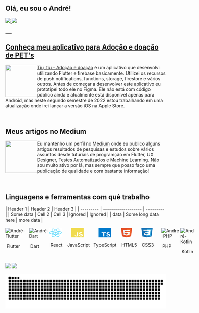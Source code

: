 ## Olá, eu sou o André!


 <div>
  <a href="https://github.com/AndreDrummer">
  <img height="180em" src="https://github-readme-stats.vercel.app/api?username=AndreDrummer&show_icons=true&theme=dark&include_all_commits=true&count_private=true"/>
  <img height="180em" src="https://github-readme-stats.vercel.app/api/top-langs/?username=AndreDrummer&layout=compact&langs_count=7&theme=dark"/>
</div>
 
&nbsp; &nbsp; &nbsp;

<div>
  <h2>Conheça meu aplicativo para Adoção e doação de PET's</h2>
 <p><a href="https://play.google.com/store/apps/details?id=com.anjasolutions.tiutiu&hl=pt_BR&gl=US"><img align="left" src="https://play-lh.googleusercontent.com/vKhzQDu77_d9-dXOSU6dNcgldCxO8IPphFWJSnnhv66bEZ6ZTUJGETmkFhbjHd92KQJK=w480-h960-rw" width="100" height="100"/>Tiu, tiu - Adoção e doação</a> é um aplicativo que desenvolvi utilizando Flutter e firebase basicamente. Utilizei os recursos de push notifications, functions, storage, firestore e vários outros. Antes de começar a desenvolver este aplicativo eu prototipei todo ele no Figma. Ele não está com código público ainda e atualmente está disponível apenas para Android, mas neste segundo semestre de 2022 estou trabalhando em uma atualização onde irei lançar a versão iOS na Apple Store.</p>
</div>
 
&nbsp; &nbsp; &nbsp;
 
<div>
  <h2>Meus artigos no Medium</h2>
 <p> Eu mantenho um perfil no <a href="https://medium.com/@andrfelipedrummer"><img align="left" src="https://cdn-icons-png.flaticon.com/512/5968/5968885.png" width="100" height="100"/>Medium</a> onde eu publico alguns artigos resultados de pesquisas e estudos sobre vários assuntos desde tuturiais de programção em Flutter, UX Designer, Testes Automatizados e Machine Learning. Não sou muito ativo por lá, mas sempre que posso faço uma publicação de qualidade e com bastante informação!</p>
</div>
 
&nbsp; &nbsp; &nbsp;

<h2>Linguagens e ferramentas com quê trabalho</h2>
 | Header 1  | Header 2            | Header 3  |
| --------- | ------------------- | --------- |
| Some data | Cell 2              | Cell 3    | Ignored | Ignored |
| data      | Some long data here | more data | 
 
<div style="display: flex; align: center">
    <div style="display: table"><br>
        <img align="center" alt="André-Flutter" height="30" width="40"
            src="https://user-images.githubusercontent.com/36930816/128072587-51be9299-a6d5-4312-b074-ec10f1db4669.png">
        <p>&nbsp;Flutter&nbsp;&nbsp;&nbsp;&nbsp;&nbsp;&nbsp;&nbsp;</p>
    </div>
    <div style="display: table"><br>
        <img align="center" alt="André-Dart" height="30" width="40"
            src="https://user-images.githubusercontent.com/36930816/128072659-3f2ea617-74a9-45e9-9aab-6133c66ebbd6.png">
        <p>&nbsp;Dart&nbsp;&nbsp;&nbsp;&nbsp;&nbsp;&nbsp;&nbsp;&nbsp;</p>
    </div>
    <div style="display: table"><br>
        <img align="center" alt="André-React" height="30" width="40"
            src="https://raw.githubusercontent.com/devicons/devicon/master/icons/react/react-original.svg">
        <p>&nbsp;React&nbsp;&nbsp;&nbsp;</p>
    </div>
    <div style="display: table"><br>
    &nbsp;&nbsp;&nbsp;
        <img align="center" alt="André-Js" height="30" width="40"
            src="https://raw.githubusercontent.com/devicons/devicon/master/icons/javascript/javascript-plain.svg">
        <p>&nbsp;JavaScript&nbsp;&nbsp;</p>
    </div>
    <div style="display: table"><br>
    &nbsp;&nbsp;&nbsp;&nbsp;
        <img align="center" alt="André-Ts" height="30" width="40"
            src="https://raw.githubusercontent.com/devicons/devicon/master/icons/typescript/typescript-plain.svg">
        <p>&nbsp;TypeScript&nbsp;&nbsp;&nbsp;</p>
    </div>
    <div style="display: table"><br>
        <img align="center" alt="André-HTML" height="30" width="40"
            src="https://raw.githubusercontent.com/devicons/devicon/master/icons/html5/html5-original.svg">
        <p>&nbsp;HTML5&nbsp;&nbsp;&nbsp;</p>
    </div>
    <div style="display: table"><br>
        <img align="center" alt="André-CSS" height="30" width="40"
            src="https://raw.githubusercontent.com/devicons/devicon/master/icons/css3/css3-original.svg">
        <p>&nbsp;CSS3&nbsp;&nbsp;&nbsp;&nbsp;&nbsp;&nbsp;</p>
    </div>
    <div style="display: table"><br>
        <img align="center" alt="André-PHP" height="30" width="40"
            src="https://user-images.githubusercontent.com/36930816/128073221-5ee898e3-9555-44ec-890f-64ca5a2e493c.png">
        <p>&nbsp;PHP&nbsp;&nbsp;&nbsp;&nbsp;&nbsp;&nbsp;&nbsp;</p>
    </div>
    <div style="display: table"><br>
        <img align="center" alt="André-Kotlin" height="30" width="30"
            src="https://user-images.githubusercontent.com/36930816/128072780-4418617f-2f13-4449-ac81-d459f2cccc86.png">
        <p>&nbsp;Kotlin&nbsp;</p>
    </div>
</div>
 
  <a href = "mailto:anprofelipe@"><img src="https://img.shields.io/badge/-Gmail-%23333?style=for-the-badge&logo=gmail&logoColor=white" target="_blank"></a>
  <a href="https://www.linkedin.com/in/andre-mobile-developer/" target="_blank"><img src="https://img.shields.io/badge/-LinkedIn-%230077B5?style=for-the-badge&logo=linkedin&logoColor=white" target="_blank"></a> 
 
  ![Snake animation](https://github.com/AndreDrummer/AndreDrummer/blob/output/github-contribution-grid-snake.svg)
 
</div>
